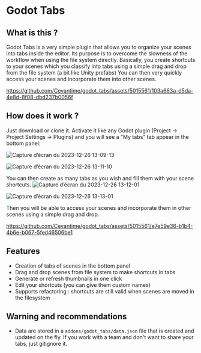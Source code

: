 Godot Tabs
==========

What is this ?
---------------

Godot Tabs is a very simple plugin that allows you to organize your scenes into tabs inside the editor.
Its purpose is to overcome the slowness of the workflow when using the file system directly.
Basically, you create shortcuts to your scenes which you classify into tabs using a simple drag and drop from the file system (a bit like Unity prefabs)
You can then very quickly access your scenes and incorporate them into other scenes.




https://github.com/Cevantime/godot_tabs/assets/5015561/103a663a-d5da-4e8d-8f08-dbd237b0056f





How does it work ?
-------------------

Just download or clone it. Activate it like any Godot plugin (Project -> Project Settings -> Plugins) and you will see a "My tabs" tab appear in the bottom panel:

![Capture d’écran du 2023-12-26 13-09-13](https://github.com/Cevantime/godot_tabs/assets/5015561/05b46149-c0da-4708-bb6c-2ba6a2bae685)

![Capture d’écran du 2023-12-26 13-11-10](https://github.com/Cevantime/godot_tabs/assets/5015561/0c021a54-f498-452f-8baf-65006c5dc184)



You can then create as many tabs as you wish and fill them with your scene shortcuts.
![Capture d’écran du 2023-12-26 13-12-01](https://github.com/Cevantime/godot_tabs/assets/5015561/9349d033-4bb7-45f4-afa0-4bb7ef75a9f5)

![Capture d’écran du 2023-12-26 13-13-01](https://github.com/Cevantime/godot_tabs/assets/5015561/c16ae82c-121e-4ea4-9f19-b98f9000aadd)



Then you will be able to access your scenes and incorporate them in other scenes using a simple drag and drop.



https://github.com/Cevantime/godot_tabs/assets/5015561/e7e59e36-b1b4-4b6e-b067-5fed46506be1


Features
---------

 - Creation of tabs of scenes in the bottom panel
 - Drag and drop scenes from file system to make shortcuts in tabs
 - Generate or refresh thumbnails in one click
 - Edit your shortcuts (you can give them custom names)
 - Supports refactoring : shortcuts are still valid when scenes are moved in the filesystem

Warning and recommendations
---------------------------

 - Data are stored in a `addons/godot_tabs/data.json` file that is created and updated on the fly. If you work with a team and don't want to share your tabs, just gitignore it.
